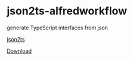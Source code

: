 # json2ts-alfredworkflow

generate TypeScript interfaces from json

[json2ts](http://json2ts.com/#)

[Download](https://github.com/uzimith/json2ts-alfredworkflow/releases/download/untagged-4e8c7b0efb7a20cad5e1/json2ts.alfredworkflow)
